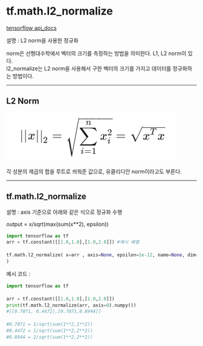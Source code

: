 # tf.math.l2_normalize

[tensorflow api_docs](https://www.tensorflow.org/api_docs/python/tf/math/l2_normalize)

설명 : L2 norm을 사용한 정규화<br>

norm은 선형대수학에서 벡터의 크기를 측정하는 방법을 의미한다. L1, L2 norm이 있다. <br>
l2_normalize는 L2 norm을 사용해서 구한 벡터의 크기를 가지고 데이터를 정규화하는 방법이다.

___
## L2 Norm

![L2](./img/l2_norm.PNG)

각 성분의 제곱의 합을 루트로 씌워준 값으로, 유클리디안 norm이라고도 부른다.

___

## tf.math.l2_normalize

설명 : axis 기준으로 아래와 같은 식으로 정규화 수행<br>

output = x/sqrt(max(sum(x**2), epsilon)) <br>

```python
import tensorflow as tf
arr = tf.constant([[1.0,1.0],[1.0,2.0]]) #예시 배열 

tf.math.l2_normalize( x=arr , axis=None, epsilon=1e-12, name=None, dim=None
)
```


예시 코드 :

```python
import tensorflow as tf

arr = tf.constant([[1.0,1.0],[1.0,2.0]])
print(tf.math.l2_normalize(arr, axis=0).numpy()) 
#[[0.7071, 0.4472],[0.7071,0.8944]]

#0.7071 = 1/sqrt(sum(1**2,1**2))
#0.4472 = 1/sqrt(sum(1**2,2**2))
#0.8944 = 2/sqrt(sum(1**2,2**2))


```
